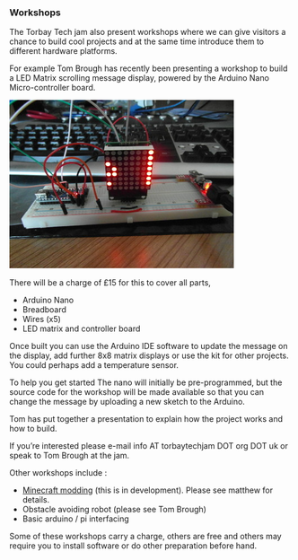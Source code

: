 ### Workshops

The Torbay Tech jam also present workshops where we can give visitors a chance to build cool projects and at the same time introduce them to different hardware platforms.

For example Tom Brough has recently been presenting a workshop to build a LED Matrix scrolling message display, powered by the Arduino Nano Micro-controller board.

![LED Matrix](led_matrix.jpg)

There will be a charge of £15  for this to cover all parts,


   * Arduino Nano
   * Breadboard
   * Wires (x5)
   * LED matrix and controller board

Once built you can use the Arduino IDE software to update the message on the display,  add further 8x8 matrix displays or use the kit for other projects.  You could perhaps add a temperature sensor. 

To help you get started The nano will initially be pre-programmed, but the source code for the workshop will be made available so that you can change the message by uploading a new sketch to the Arduino.

Tom has put together a presentation to explain how the project works and how to build.

If you’re interested please e-mail info AT torbaytechjam DOT org DOT uk or speak to Tom Brough at the jam. 

Other workshops include :

* [Minecraft modding](minecraft_modding.md) (this is in development). Please see matthew for details. 
* Obstacle avoiding robot (please see Tom Brough)
* Basic arduino / pi interfacing

Some of these workshops carry a charge, others are free and others may require you to install software or do other preparation before hand. 
